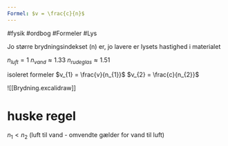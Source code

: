 ```yaml
---
Formel: $v = \frac{c}{n}$
---
```

#fysik #ordbog #Formeler #Lys 

Jo større brydningsindekset (n) er, jo lavere er lysets hastighed i materialet

$n_{luft} = 1$
$n_{vand} \approx 1.33$
$n_{rudeglas} \approx 1.51$

isoleret formeler
$v_{1} = \frac{v}{n_{1}}$
$v_{2} = \frac{c}{n_{2}}$

![[Brydning.excalidraw]]
# huske regel
$n_{1}<n_{2}$ (luft til vand - omvendte gælder for vand til luft)